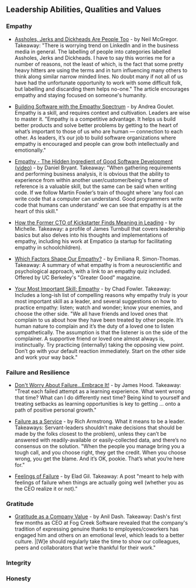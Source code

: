 ## Leadership Abilities, Qualities and Values

### Empathy

- [Assholes, Jerks and Dickheads Are People Too](https://www.linkedin.com/pulse/assholes-jerks-dickheads-people-too-neil-mcgregor) - by Neil McGregor. Takeaway: "There is worrying trend on LinkedIn and in the business media in general. The labelling of people into categories labelled Assholes, Jerks and Dickheads. I have to say this worries me for a number of reasons, not the least of which, is the fact that some pretty heavy hitters are using the terms and in turn influencing many others to think along similar narrow minded lines. No doubt many if not all of us have had the unfortunate opportunity to work with some difficult folk, but labelling and discarding them helps no-one." The article encourages empathy and staying focused on someone's humanity.

- [Building Software with the Empathy Spectrum](http://corgibytes.com/blog/2016/05/27/empathy-spectrum/) - by Andrea Goulet. Empathy is a skill, and requires context and cultivation. Leaders are wise to master it. "Empathy is a competitive advantage. It helps us build better products and solve better problems by getting to the heart of what’s important to those of us who are human — connection to each other. As leaders, it’s our job to build software organizations where empathy is encouraged and people can grow both intellectually and emotionally."

- [Empathy - The Hidden Ingredient of Good Software Development (video)](http://www.ustream.tv/recorded/86154111) - by Daniel Bryant. Takeaway: "When gathering requirements and performing business analysis, it is obvious that the ability to experience from within another user/customer/being's frame of reference is a valuable skill, but the same can be said when writing code. If we follow Martin Fowler’s train of thought where 'any fool can write code that a computer can understand. Good programmers write code that humans can understand' we can see that empathy is at the heart of this skill."

- [How the Former CTO of Kickstarter Finds Meaning in Leading](https://blog.clubhouse.io/how-the-former-cto-of-kickstarter-finds-meaning-in-leading-e8f5a67044b6) - by Michelle. Takeaway: a profile of James Turnbull that covers leadership basics but also delves into his thoughts and implementations of empathy, including his work at Empatico (a startup for facilitating empathy in schoolchildren).

- [Which Factors Shape Our Empathy?](https://greatergood.berkeley.edu/article/item/which_factors_shape_our_empathy) - by Emiliana R. Simon-Thomas. Takeaway: A summary of what empathy is from a neuroscientific and psychological approach, with a link to an empathy quiz included. Offered by UC Berkeley's "Greater Good" magazine.

- [Your Most Important Skill: Empathy](http://chadfowler.com/2014/01/19/empathy.html) - by Chad Fowler. Takeaway: Includes a long-ish list of compelling reasons why empathy truly is your most important skill as a leader, and several suggestions on how to practice empathy: listen; watch and wonder; know your enemies, and choose the other side. "We all have friends and loved ones that complain to us about how they have been treated by other people. It’s human nature to complain and it’s the duty of a loved one to listen sympathetically. The assumption is that the listener is on the side of the complainer. A supportive friend or loved one almost always is, instinctually. Try practicing (internally) taking the opposing view point. Don’t go with your default reaction immediately. Start on the other side and work your way back."

### Failure and Resilience

- [Don't Worry About Failure...Embrace It!](https://dev.to/jlhcoder/dont-worry-about-failureembrace-it) - by James Hood. Takeaway: "Treat each failed attempt as a learning experience. What went wrong that time? What can I do differently next time? Being kind to yourself and treating setbacks as learning opportunities is key to getting ... onto a path of positive personal growth."

- [Failure as a Service](https://medium.com/servant-leadership/failure-as-a-service-937473b0c9b8) - by Rich Armstrong. What it means to be a leader. Takeaways: Servant-leaders shouldn’t make decisions that should be made by the folks closest to the problem), unless they can’t be answered with readily-available or easily-collected data, and there’s no consensus on the solution. "When the people you manage bring you a tough call, and you choose right, they get the credit. When you choose wrong, you get the blame. And it’s OK, pookie. That’s what you’re here for."

- [Feelings of Failure](http://blog.eladgil.com/2017/08/feelings-of-failure.html) - by Elad Gil. Takeaway: A post "meant to help with feelings of failure when things are actually going well (whether you as the CEO realize it or not)."

### Gratitude

- [Gratitude as a Company Value](https://medium.com/make-better-software/gratitude-as-a-company-value-4bc9c8f0a4fc) - by Anil Dash. Takeaway: Dash's first few months as CEO at Fog Creek Software revealed that the company's tradition of expressing genuine thanks to employees/coworkers has engaged him and others on an emotional level, which leads to a better culture. |[W]e should regularly take the time to show our colleagues, peers and collaborators that we’re thankful for their work."

### Integrity

### Honesty
